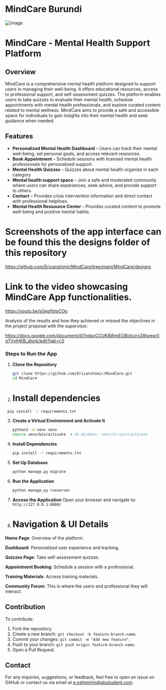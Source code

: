 # MindCare Burundi

![image](https://github.com/user-attachments/assets/3185023a-261d-44c0-a634-da654600586d)


# MindCare - Mental Health Support Platform

## Overview
MindCare is a comprehensive mental health platform designed to support users in managing their well-being. It offers educational resources, access to professional support, and self-assessment quizzes. The platform enables users to take quizzes to evaluate their mental health, schedule appointments with mental health professionals, and explore curated content related to mental wellness. MindCare aims to provide a safe and accessible space for individuals to gain insights into their mental health and seek guidance when needed.

## Features
- **Personalized Mental Health Dashboard** – Users can track their mental well-being, set personal goals, and access relevant resources.
- **Book Appointment** – Schedule sessions with licensed mental health professionals for personalized support.
- **Mental Health Quizzes** – Quizzes about mental health organize in each category
- **Mental health support space** – Join a safe and moderated community where users can share experiences, seek advice, and provide support to others.
- **Contact** – Provides crisis intervention information and direct contact with professional helplines.
- **Mental Health Ressource Center** – Provides curated content to promote well-being and positive mental habits.
  
# Screenshots of the app interface can be found this the **designs folder** of this repository

https://github.com/Ericanshimir/MindCare/tree/main/MindCare/designs

# Link to the video showcasing MindCare App functionalities.

https://youtu.be/sGepfbtpCOo

Analysis of  the results and how they achieved or missed the objectives in the project proposal with the supervisor. 

https://docs.google.com/document/d/1ndavCCUKBWmEi2BoIczrs38Iwepr5g7VvlHKB_dlork/edit?tab=t.0

### Steps to Run the App
1. **Clone the Repository**
   ```sh
   git clone https://github.com/Ericanshimir/MindCare.git
   cd MindCare
   ```
2. # Install dependencies
```bash
 pip install -r requirements.txt
```
3. **Create a Virtual Environment and Activate It**
   ```sh
   python3 -m venv venv
   source venv/bin/activate  # On Windows: venv\Scripts\activate
   ```
4. **Install Dependencies**
   ```sh
   pip install -r requirements.txt
   ```
5. **Set Up Database**
   ```sh
   python manage.py migrate
   ```
6. **Run the Application**
   ```sh
   python manage.py runserver
   ```
7. **Access the Application**
   Open your browser and navigate to: `http://127.0.0.1:8000/`

8.  # Navigation & UI Details

**Home Page**: Overview of the platform.

**Dashboard**: Personalized user experience and tracking.

**Quizzes Page**: Take self-assessment quizzes.

**Appointment Booking**: Schedule a session with a professional.

**Training Materials**: Access training materials.

**Community Forum**: This is where the users and professional they will interact.


## Contribution
To contribute:
1. Fork the repository.
2. Create a new branch: `git checkout -b feature-branch-name`.
3. Commit your changes: `git commit -m "Add new feature"`.
4. Push to your branch: `git push origin feature-branch-name`.
5. Open a Pull Request.

## Contact
For any inquiries, suggestions, or feedback, feel free to open an issue on GitHub or contact us via email at e.nshimirim@alustudent.com.
